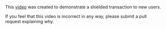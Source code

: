 This [video](https://twitter.com/iansagstette/status/1541197985010405381) was created to demonstrate a shielded transaction to new users.

If you feel that this video is incorrect in any way, please submit a pull request explaining why.
